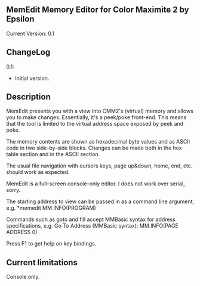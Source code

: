 MemEdit Memory Editor for Color Maximite 2 by Epsilon
-----------------------------------------------------
Current Version: 0.1

ChangeLog
---------
0.1:
- Initial version.

Description
-----------
MemEdit presents you with a view into CMM2's (virtual) memory and allows you to make changes. Essentially, it's a peek/poke front-end. This means that the tool is limited to the virtual address space exposed by peek and poke.  

The memory contents are shown as hexadecimal byte values and as ASCII code in two side-by-side blocks. Changes can be made both in the hex table section and in the ASCII section.

The usual file navigation with cursors keys, page up&down, home, end, etc. should work as expected.

MemEdit is a full-screen console-only editor. I does not work over serial, sorry.

The starting address to view can be passed in as a command line argument, e.g. *memedit MM.INFO(PROGRAM)

Commands such as goto and fill accept MMBasic syntax for address specifications, e.g. Go To Address (MMBasic syntax): MM.INFO(PAGE ADDRESS 0)

Press F1 to get help on key bindings.

Current limitations
-------------------
Console only.

